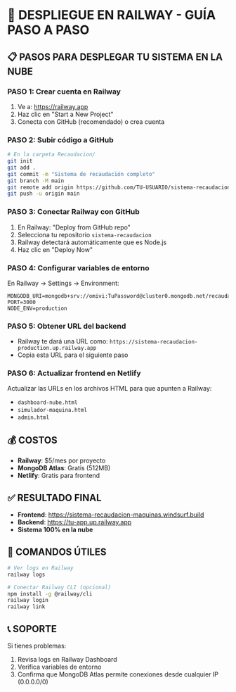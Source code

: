 # 🚀 DESPLIEGUE EN RAILWAY - GUÍA PASO A PASO

## 📋 PASOS PARA DESPLEGAR TU SISTEMA EN LA NUBE

### **PASO 1: Crear cuenta en Railway**
1. Ve a: https://railway.app
2. Haz clic en "Start a New Project"
3. Conecta con GitHub (recomendado) o crea cuenta

### **PASO 2: Subir código a GitHub** 
```bash
# En la carpeta Recaudacion/
git init
git add .
git commit -m "Sistema de recaudación completo"
git branch -M main
git remote add origin https://github.com/TU-USUARIO/sistema-recaudacion.git
git push -u origin main
```

### **PASO 3: Conectar Railway con GitHub**
1. En Railway: "Deploy from GitHub repo"
2. Selecciona tu repositorio `sistema-recaudacion`
3. Railway detectará automáticamente que es Node.js
4. Haz clic en "Deploy Now"

### **PASO 4: Configurar variables de entorno**
En Railway → Settings → Environment:
```
MONGODB_URI=mongodb+srv://omivi:TuPassword@cluster0.mongodb.net/recaudacion
PORT=3000
NODE_ENV=production
```

### **PASO 5: Obtener URL del backend**
- Railway te dará una URL como: `https://sistema-recaudacion-production.up.railway.app`
- Copia esta URL para el siguiente paso

### **PASO 6: Actualizar frontend en Netlify**
Actualizar las URLs en los archivos HTML para que apunten a Railway:
- `dashboard-nube.html`
- `simulador-maquina.html` 
- `admin.html`

## 💰 COSTOS
- **Railway**: $5/mes por proyecto
- **MongoDB Atlas**: Gratis (512MB)
- **Netlify**: Gratis para frontend

## ✅ RESULTADO FINAL
- **Frontend**: https://sistema-recaudacion-maquinas.windsurf.build
- **Backend**: https://tu-app.up.railway.app
- **Sistema 100% en la nube**

## 🔧 COMANDOS ÚTILES
```bash
# Ver logs en Railway
railway logs

# Conectar Railway CLI (opcional)
npm install -g @railway/cli
railway login
railway link
```

## 📞 SOPORTE
Si tienes problemas:
1. Revisa logs en Railway Dashboard
2. Verifica variables de entorno
3. Confirma que MongoDB Atlas permite conexiones desde cualquier IP (0.0.0.0/0)
